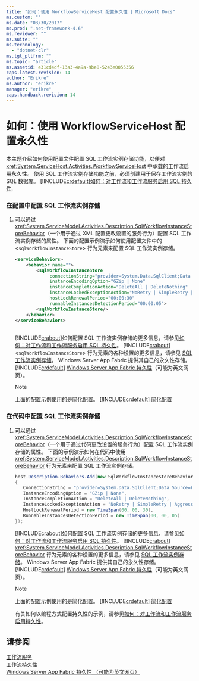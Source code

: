 ```yaml
---
title: "如何：使用 WorkflowServiceHost 配置永久性 | Microsoft Docs"
ms.custom: ""
ms.date: "03/30/2017"
ms.prod: ".net-framework-4.6"
ms.reviewer: ""
ms.suite: ""
ms.technology: 
  - "dotnet-clr"
ms.tgt_pltfrm: ""
ms.topic: "article"
ms.assetid: e31cd4df-13a3-4a9a-9be8-5243e0055356
caps.latest.revision: 14
author: "Erikre"
ms.author: "erikre"
manager: "erikre"
caps.handback.revision: 14
---
```

# 如何：使用 WorkflowServiceHost 配置永久性
本主题介绍如何使用配置文件配置 SQL 工作流实例存储功能，以便对 <xref:System.ServiceHost.Activities.WorkflowServiceHost> 中承载的工作流启用永久性。  使用 SQL 工作流实例存储功能之前，必须创建用于保存工作流实例的 SQL 数据库。  [!INCLUDE[crdefault](../../../../includes/crdefault-md.md)][如何：对工作流和工作流服务启用 SQL 持久性](../../../../docs/framework/windows-workflow-foundation//how-to-enable-sql-persistence-for-workflows-and-workflow-services.md).  
  
### 在配置中配置 SQL 工作流实例存储  
  
1.  可以通过 <xref:System.ServiceModel.Activities.Description.SqlWorkflowInstanceStoreBehavior>（一个用于通过 XML 配置更改设置的服务行为）配置 SQL 工作流实例存储的属性。  下面的配置示例演示如何使用配置文件中的 \<`sqlWorkflowInstanceStore`\> 行为元素来配置 SQL 工作流实例存储。  
  
    ```xml  
    <serviceBehaviors>  
        <behavior name="">  
            <sqlWorkflowInstanceStore   
                 connectionString="provider=System.Data.SqlClient;Data Source=(local);Initial Catalog=DefaultPersistenceProviderDb;Integrated Security=True;Async=true"  
                 instanceEncodingOption="GZip | None"  
                 instanceCompletionAction="DeleteAll | DeleteNothing"  
                 instanceLockedExceptionAction="NoRetry | SimpleRetry | AggressiveRetry"  
                 hostLockRenewalPeriod="00:00:30"   
                 runnableInstancesDetectionPeriod="00:00:05">  
            <sqlWorkflowInstanceStore/>  
        </behavior>  
    </serviceBehaviors>  
  
    ```  
  
     [!INCLUDE[crabout](../../../../includes/crabout-md.md)]如何配置 SQL 工作流实例存储的更多信息，请参见[如何：对工作流和工作流服务启用 SQL 持久性](../../../../docs/framework/windows-workflow-foundation//how-to-enable-sql-persistence-for-workflows-and-workflow-services.md)。  [!INCLUDE[crabout](../../../../includes/crabout-md.md)] \<`sqlWorkflowInstanceStore`\> 行为元素的各种设置的更多信息，请参见 [SQL 工作流实例存储](../../../../docs/framework/windows-workflow-foundation//sql-workflow-instance-store.md)。  Windows Server App Fabric 提供其自己的永久性存储。  [!INCLUDE[crdefault](../../../../includes/crdefault-md.md)] [Windows Server App Fabric 持久性](http://go.microsoft.com/fwlink/?LinkId=193121)（可能为英文网页）。  
  
    > [!NOTE]
    >  上面的配置示例使用的是简化配置。  [!INCLUDE[crdefault](../../../../includes/crdefault-md.md)] [简化配置](../../../../docs/framework/wcf/simplified-configuration.md)  
  
### 在代码中配置 SQL 工作流实例存储  
  
1.  可以通过 <xref:System.ServiceModel.Activities.Description.SqlWorkflowInstanceStoreBehavior>（一个用于通过代码更改设置的服务行为）配置 SQL 工作流实例存储的属性。  下面的示例演示如何在代码中使用 <xref:System.ServiceModel.Activities.Description.SqlWorkflowInstanceStoreBehavior> 行为元素来配置 SQL 工作流实例存储。  
  
    ```csharp  
    host.Description.Behaviors.Add(new SqlWorkflowInstanceStoreBehavior  
    {  
       ConnectionString = "provider=System.Data.SqlClient;Data Source=(local);Initial Catalog=DefaultPersistenceProviderDb;Integrated Security=True;Async=true",  
       InstanceEncodingOption = "GZip | None",  
       InstanceCompletionAction = "DeleteAll | DeleteNothing",  
       InstanceLockedExceptionAction = "NoRetry | SimpleRetry | AggressiveRetry",  
       HostLockRenewalPeriod = new TimeSpan(00, 00, 30),  
       RunnableInstancesDetectionPeriod = new TimeSpan(00, 00, 05)  
    });  
    ```  
  
     [!INCLUDE[crabout](../../../../includes/crabout-md.md)]如何配置 SQL 工作流实例存储的更多信息，请参见[如何：对工作流和工作流服务启用 SQL 持久性](../../../../docs/framework/windows-workflow-foundation//how-to-enable-sql-persistence-for-workflows-and-workflow-services.md)。  [!INCLUDE[crabout](../../../../includes/crabout-md.md)] <xref:System.ServiceModel.Activities.Description.SqlWorkflowInstanceStoreBehavior> 行为元素的各种设置的更多信息，请参见 [SQL 工作流实例存储](../../../../docs/framework/windows-workflow-foundation//sql-workflow-instance-store.md)。  Windows Server App Fabric 提供其自己的永久性存储。  [!INCLUDE[crdefault](../../../../includes/crdefault-md.md)] [Windows Server App Fabric 持久性](http://go.microsoft.com/fwlink/?LinkId=193121)（可能为英文网页）。  
  
    > [!NOTE]
    >  上面的配置示例使用的是简化配置。  [!INCLUDE[crdefault](../../../../includes/crdefault-md.md)] [简化配置](../../../../docs/framework/wcf/simplified-configuration.md)  
  
     有关如何以编程方式配置持久性的示例，请参见[如何：对工作流和工作流服务启用持久性](../../../../docs/framework/windows-workflow-foundation//how-to-enable-persistence-for-workflows-and-workflow-services.md)。  
  
## 请参阅  
 [工作流服务](../../../../docs/framework/wcf/feature-details/workflow-services.md)   
 [工作流持久性](../../../../docs/framework/windows-workflow-foundation//workflow-persistence.md)   
 [Windows Server App Fabric 持久性 （可能为英文网页）](http://go.microsoft.com/fwlink/?LinkId=193121)